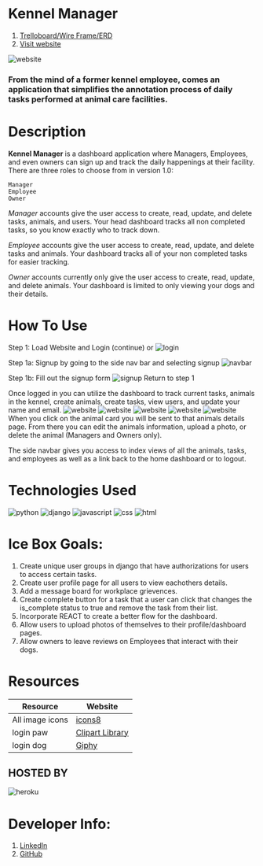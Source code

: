 # Kennel Manager
1. [Trelloboard/Wire Frame/ERD](https://trello.com/b/5ZFCEdWf/kennel-manager)
2. [Visit website](https://kennelmanager.herokuapp.com/login/)
   

![website](https://imgur.com/M4M2M1G)
### From the mind of a former kennel employee, comes an application that simplifies the annotation process of daily tasks performed at animal care facilities.

# **Description**

**Kennel Manager** is a dashboard application where Managers, Employees, and even owners can sign up and track the daily happenings at their facility. There are three roles to choose from in version 1.0: 

    Manager
    Employee
    Owner

_Manager_ accounts give the user access to create, read, update, and delete tasks, animals, and users. Your head dashboard tracks all non completed tasks, so you know exactly who to track down.

_Employee_ accounts give the user access to create, read, update, and delete tasks and animals. Your dashboard tracks all of your non completed tasks for easier tracking.

_Owner_ accounts currently only give the user access to create, read, update, and delete animals. Your dashboard is limited to only viewing your dogs and their details.



# **How To Use**

Step 1: Load Website and Login (continue) or
![login](https://imgur.com/PdKacle)


Step 1a: Signup by going to the side nav bar and selecting signup
![navbar](https://imgur.com/x74pk8D)

Step 1b: Fill out the signup form
![signup](../kennelmaster/main_app/static/css/images/signup1.PNG)
Return to step 1

Once logged in you can utilize the dashboard to track current tasks, animals in the kennel, create animals, create tasks, view users, and update your name and email. 
![website](https://imgur.com/M4M2M1G)
![website](https://imgur.com/rqVgDMZ)
![website](https://imgur.com/vk6wAuP)
![website](../kennelmaster/main_app/static/css/images/animal_details.PNG)
![website](../kennelmaster/main_app/static/css/images/task_details.PNG)
When you click on the animal card you will be sent to that animals details page. From there you can edit the animals information, upload a photo, or delete the animal (Managers and Owners only).

The side navbar gives you access to index views of all the animals, tasks, and employees as well as a link back to the home dashboard or to logout. 


# **Technologies Used**

![python](https://img.icons8.com/color/48/000000/python--v1.png)
![django](https://img.icons8.com/color/48/000000/django.png)
![javascript](https://img.icons8.com/color/48/000000/javascript--v1.png)
![css](https://img.icons8.com/color/48/000000/css3.png)
![html](https://img.icons8.com/color/48/000000/html-5--v1.png)

# Ice Box Goals:

1. Create unique user groups in django that have authorizations for users to access certain tasks.
2. Create user profile page for all users to view eachothers details.
3. Add a message board for workplace grievences.
4. Create complete button for a task that a user can click that changes the is_complete status to true and remove the task from their list.
5. Incorporate REACT to create a better flow for the dashboard.
6. Allow users to upload photos of themselves to their profile/dashboard pages.
7. Allow owners to leave reviews on Employees that interact with their dogs.

# Resources
|Resource|Website|
|---|---|
|All image icons|[icons8](https://icons8.com/icons)|
|login paw|[Clipart Library](http://clipart-library.com/free/paw-print-clip-art-transparent-background.html)
|login dog|[Giphy](https://giphy.com/search/dog-stickers)

## **HOSTED BY** 

![heroku](https://img.icons8.com/color/48/000000/heroku.png)


# Developer Info:

1. [LinkedIn](https://www.linkedin.com/in/alexanderfcormier/)
2. [GitHub](https://github.com/n001ce)


